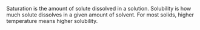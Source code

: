 Saturation is the amount of solute dissolved in a solution.
Solubility is how much solute dissolves in a given amount of solvent.
For most solids, higher temperature means higher solubility.
<!--stackedit_data:
eyJoaXN0b3J5IjpbNzkyMjQ3ODBdfQ==
-->